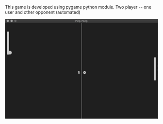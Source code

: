 This game is developed using pygame python module.
Two player -- one user and other opponent (automated)

![Alt text](https://github.com/pukhraj-sjc/Ping-Pong----pygame/blob/master/game_screenshot.png?raw=true "Title")
